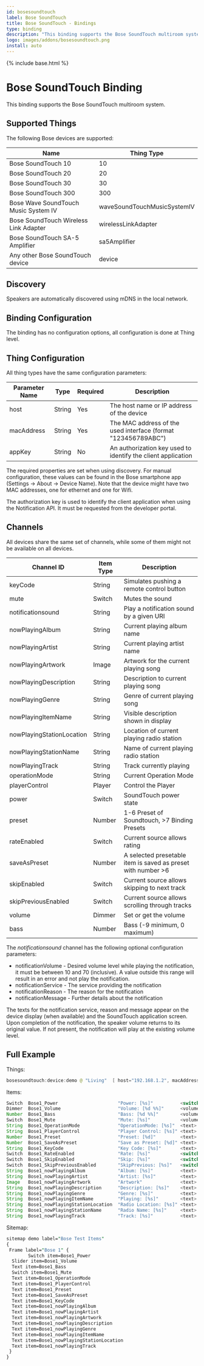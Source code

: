 ```yaml
---
id: bosesoundtouch
label: Bose SoundTouch
title: Bose SoundTouch - Bindings
type: binding
description: "This binding supports the Bose SoundTouch multiroom system."
logo: images/addons/bosesoundtouch.png
install: auto
---
```


<!-- Attention authors: Do not edit directly. Please add your changes to the appropriate source repository -->

{% include base.html %}

# Bose SoundTouch Binding

<AddonLogo />

This binding supports the Bose SoundTouch multiroom system.

## Supported Things

The following Bose devices are supported:

| Name                                  | Thing Type                  |
|---------------------------------------|-----------------------------|
| Bose SoundTouch 10                    | 10                          |
| Bose SoundTouch 20                    | 20                          |
| Bose SoundTouch 30                    | 30                          |
| Bose SoundTouch 300                   | 300                         |
| Bose Wave SoundTouch Music System IV  | waveSoundTouchMusicSystemIV |
| Bose SoundTouch Wireless Link Adapter | wirelessLinkAdapter         |
| Bose SoundTouch SA-5 Amplifier        | sa5Amplifier                |
| Any other Bose SoundTouch device      | device                      |

## Discovery

Speakers are automatically discovered using mDNS in the local network.

## Binding Configuration

The binding has no configuration options, all configuration is done at Thing level.

## Thing Configuration

All thing types have the same configuration parameters:

| Parameter Name      | Type   | Required | Description                                                  |
|---------------------|--------|----------|--------------------------------------------------------------|
| host                | String | Yes      | The host name or IP address of the device                    |
| macAddress          | String | Yes      | The MAC address of the used interface (format "123456789ABC")|
| appKey              | String |  No      | An authorization key used to identify the client application |

The required properties are set when using discovery. For manual configuration, these values can be found in the Bose smartphone app (Settings -> About -> Device Name).
Note that the device might have two MAC addresses, one for ethernet and one for Wifi.

The authorization key is used to identify the client application when using the Notification API. It must be requested from the developer portal.

## Channels

All devices share the same set of channels, while some of them might not be available on all devices.

| Channel ID                | Item Type | Description                                                  |
|---------------------------|-----------|--------------------------------------------------------------|
| keyCode                   | String    | Simulates pushing a remote control button                    |
| mute                      | Switch    | Mutes the sound                                              |
| notificationsound         | String    | Play a notification sound by a given URI                     |
| nowPlayingAlbum           | String    | Current playing album name                                   |
| nowPlayingArtist          | String    | Current playing artist name                                  |
| nowPlayingArtwork         | Image     | Artwork for the current playing song                         |
| nowPlayingDescription     | String    | Description to current playing song                          |
| nowPlayingGenre           | String    | Genre of current playing song                                |
| nowPlayingItemName        | String    | Visible description shown in display                         |
| nowPlayingStationLocation | String    | Location of current playing radio station                    |
| nowPlayingStationName     | String    | Name of current playing radio station                        |
| nowPlayingTrack           | String    | Track currently playing                                      |
| operationMode             | String    | Current Operation Mode                                       |
| playerControl             | Player    | Control the Player                                           |
| power                     | Switch    | SoundTouch power state                                       |
| preset                    | Number    | 1-6 Preset of Soundtouch, >7 Binding Presets                 |
| rateEnabled               | Switch    | Current source allows rating                                 |
| saveAsPreset              | Number    | A selected presetable item is saved as preset with number >6 |
| skipEnabled               | Switch    | Current source allows skipping to next track                 |
| skipPreviousEnabled       | Switch    | Current source allows scrolling through tracks               |
| volume                    | Dimmer    | Set or get the volume                                        |
| bass                      | Number    | Bass (-9 minimum, 0 maximum)                                 |

The _notificationsound_ channel has the following optional configuration parameters:

- notificationVolume - Desired volume level while playing the notification, it must be between 10 and 70 (inclusive). A value outside this range will result in an error and not play the notification.
- notificationService - The service providing the notification
- notificationReason - The reason for the notification
- notificationMessage - Further details about the notification

The texts for the notification service, reason and message appear on the device display (when available) and the SoundTouch application screen.
Upon completion of the notification, the speaker volume returns to its original value. If not present, the notification will play at the existing volume level.

## Full Example

Things:

```java
bosesoundtouch:device:demo @ "Living"  [ host="192.168.1.2", macAddress="123456789ABC" ]
```

Items:

```java
Switch  Bose1_Power                      "Power: [%s]"          <switch>      { channel="bosesoundtouch:device:demo:power" }
Dimmer  Bose1_Volume                     "Volume: [%d %%]"      <volume>      { channel="bosesoundtouch:device:demo:volume" }
Number  Bose1_Bass                       "Bass: [%d %%]"        <volume>      { channel="bosesoundtouch:device:demo:bass" }
Switch  Bose1_Mute                       "Mute: [%s]"           <volume_mute> { channel="bosesoundtouch:device:demo:mute" }
String  Bose1_OperationMode              "OperationMode: [%s]"  <text>        { channel="bosesoundtouch:device:demo:operationMode" }
String  Bose1_PlayerControl              "Player Control: [%s]" <text>        { channel="bosesoundtouch:device:demo:playerControl" }
Number  Bose1_Preset                     "Preset: [%d]"         <text>        { channel="bosesoundtouch:device:demo:preset" }
Number  Bose1_SaveAsPreset               "Save as Preset: [%d]" <text>        { channel="bosesoundtouch:device:demo:saveAsPreset" }
String  Bose1_KeyCode                    "Key Code: [%s]"       <text>        { channel="bosesoundtouch:device:demo:keyCode" }
Switch  Bose1_RateEnabled                "Rate: [%s]"           <switch>      { channel="bosesoundtouch:device:demo:rateEnabled" }
Switch  Bose1_SkipEnabled                "Skip: [%s]"           <switch>      { channel="bosesoundtouch:device:demo:skipEnabled" }
Switch  Bose1_SkipPreviousEnabled        "SkipPrevious: [%s]"   <switch>      { channel="bosesoundtouch:device:demo:skipPreviousEnabled" }
String  Bose1_nowPlayingAlbum            "Album: [%s]"          <text>        { channel="bosesoundtouch:device:demo:nowPlayingAlbum" }
String  Bose1_nowPlayingArtist           "Artist: [%s]"         <text>        { channel="bosesoundtouch:device:demo:nowPlayingArtist" }
Image   Bose1_nowPlayingArtwork          "Artwork"              <text>        { channel="bosesoundtouch:device:demo:nowPlayingArtwork" }
String  Bose1_nowPlayingDescription      "Description: [%s]"    <text>        { channel="bosesoundtouch:device:demo:nowPlayingDescription" }
String  Bose1_nowPlayingGenre            "Genre: [%s]"          <text>        { channel="bosesoundtouch:device:demo:nowPlayingGenre" }
String  Bose1_nowPlayingItemName         "Playing: [%s]"        <text>        { channel="bosesoundtouch:device:demo:nowPlayingItemName" }
String  Bose1_nowPlayingStationLocation  "Radio Location: [%s]" <text>        { channel="bosesoundtouch:device:demo:nowPlayingStationLocation" }
String  Bose1_nowPlayingStationName      "Radio Name: [%s]"     <text>        { channel="bosesoundtouch:device:demo:nowPlayingStationName" }
String  Bose1_nowPlayingTrack            "Track: [%s]"          <text>        { channel="bosesoundtouch:device:demo:nowPlayingTrack" }
```

Sitemap:

```perl
sitemap demo label="Bose Test Items"
{
 Frame label="Bose 1" {
        Switch item=Bose1_Power
  Slider item=Bose1_Volume
  Text item=Bose1_Bass
  Switch item=Bose1_Mute
  Text item=Bose1_OperationMode
  Text item=Bose1_PlayerControl
  Text item=Bose1_Preset
  Text item=Bose1_SaveAsPreset
  Text item=Bose1_KeyCode
  Text item=Bose1_nowPlayingAlbum
  Text item=Bose1_nowPlayingArtist
  Text item=Bose1_nowPlayingArtwork
  Text item=Bose1_nowPlayingDescription
  Text item=Bose1_nowPlayingGenre
  Text item=Bose1_nowPlayingItemName
  Text item=Bose1_nowPlayingStationLocation
  Text item=Bose1_nowPlayingTrack
 }
}
```
